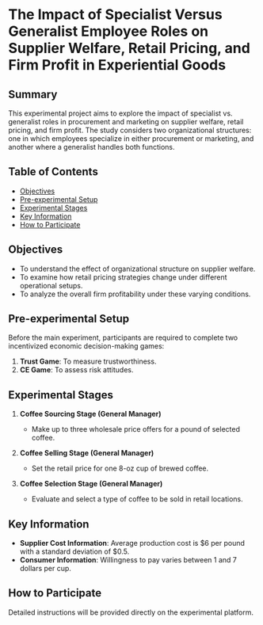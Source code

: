 # The Impact of Specialist Versus Generalist Employee Roles on Supplier Welfare, Retail Pricing, and Firm Profit in Experiential Goods

## Summary

This experimental project aims to explore the impact of specialist vs. generalist roles in procurement and marketing on supplier welfare, retail pricing, and firm profit. The study considers two organizational structures: one in which employees specialize in either procurement or marketing, and another where a generalist handles both functions.

## Table of Contents

- [Objectives](#objectives)
- [Pre-experimental Setup](#pre-experimental-setup)
- [Experimental Stages](#experimental-stages)
- [Key Information](#key-information)
- [How to Participate](#how-to-participate)


## Objectives

- To understand the effect of organizational structure on supplier welfare.
- To examine how retail pricing strategies change under different operational setups.
- To analyze the overall firm profitability under these varying conditions.

## Pre-experimental Setup

Before the main experiment, participants are required to complete two incentivized economic decision-making games:
  
1. **Trust Game**: To measure trustworthiness.
2. **CE Game**: To assess risk attitudes.

## Experimental Stages

1. **Coffee Sourcing Stage (General Manager)**
    - Make up to three wholesale price offers for a pound of selected coffee.
  
2. **Coffee Selling Stage (General Manager)**
    - Set the retail price for one 8-oz cup of brewed coffee.

3. **Coffee Selection Stage (General Manager)**
    - Evaluate and select a type of coffee to be sold in retail locations.

## Key Information

- **Supplier Cost Information**: Average production cost is $6 per pound with a standard deviation of $0.5.
- **Consumer Information**: Willingness to pay varies between 1 and 7 dollars per cup.

## How to Participate

Detailed instructions will be provided directly on the experimental platform. 


